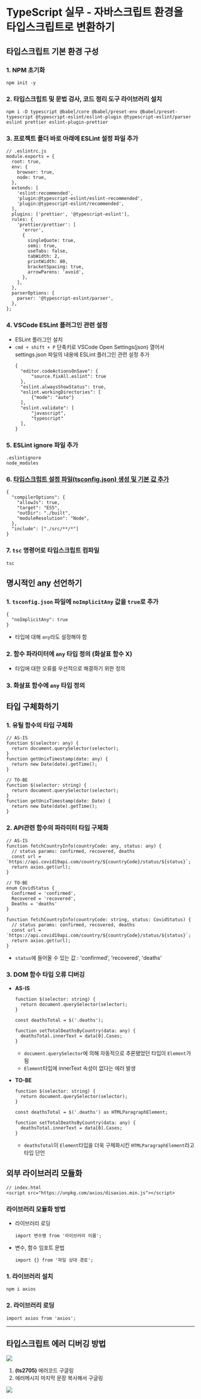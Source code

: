 # TypeScript 실무 - 자바스크립트 환경을 타입스크립트로 변환하기

## 타입스크립트 기본 환경 구성
### 1. NPM 초기화
```
npm init -y
```

### 2. 타입스크립트 및 문법 검사, 코드 정리 도구 라이브러리 설치
```
npm i -D typescript @babel/core @babel/preset-env @babel/preset-typescript @typescript-eslint/eslint-plugin @typescript-eslint/parser eslint prettier eslint-plugin-prettier
```

### 3. 프로젝트 폴더 바로 아래에 ESLint 설정 파일 추가
```
// .eslintrc.js
module.exports = {
  root: true,
  env: {
    browser: true,
    node: true,
  },
  extends: [
    'eslint:recommended',
    'plugin:@typescript-eslint/eslint-recommended',
    'plugin:@typescript-eslint/recommended',
  ],
  plugins: ['prettier', '@typescript-eslint'],
  rules: {
    'prettier/prettier': [
      'error',
      {
        singleQuote: true,
        semi: true,
        useTabs: false,
        tabWidth: 2,
        printWidth: 80,
        bracketSpacing: true,
        arrowParens: 'avoid',
      },
    ],
  },
  parserOptions: {
    parser: '@typescript-eslint/parser',
  },
};
```

### 4. VSCode ESLint 플러그인 관련 설정
- ESLint 플러그인 설치
- `cmd + shift + P` 단축키로 VSCode Open Settings(json) 열어서 settings.json 파일의 내용에 ESLint 플러그인 관련 설정 추가
  ```
  {
    "editor.codeActionsOnSave": {
        "source.fixAll.eslint": true
    },
    "eslint.alwaysShowStatus": true,
    "eslint.workingDirectories": [
        {"mode": "auto"}
    ],
    "eslint.validate": [
        "javascript",
        "typescript"
    ],
  }
  ```

### 5. ESLint ignore 파일 추가
```
.eslintignore
node_modules
```
### 6. [타입스크립트 설정 파일(tsconfig.json) 생성 및 기본 값 추가](https://www.typescriptlang.org/tsconfig)
```
{
  "compilerOptions": {
    "allowJs": true,
    "target": "ES5",
    "outDir": "./built",
    "moduleResolution": "Node",
  },
  "include": ["./src/**/*"]
}
```

### 7. `tsc` 명령어로 타입스크립트 컴파일
```
tsc
```
## 명시적인 any 선언하기
### 1. `tsconfig.json` 파일에 `noImplicitAny` 값을 `true`로 추가
```
{
  "noImplicitAny": true
}
```
- 타입에 대해 `any`라도 설정해야 함

### 2. 함수 파라미터에 `any` 타입 정의 (화살표 함수 X)
- 타입에 대한 오류를 우선적으로 해결하기 위한 정의

### 3. 화살표 함수에 `any` 타입 정의

## 타입 구체화하기
### 1. 유틸 함수의 타입 구체화
```
// AS-IS
function $(selector: any) {
  return document.querySelector(selector);
}
function getUnixTimestamp(date: any) {
  return new Date(date).getTime();
}

// TO-BE
function $(selector: string) {
  return document.querySelector(selector);
}
function getUnixTimestamp(date: Date) {
  return new Date(date).getTime();
}
```

### 2. API관련 함수의 파라미터 타입 구체화
```
// AS-IS
function fetchCountryInfo(countryCode: any, status: any) {
  // status params: confirmed, recovered, deaths
  const url = `https://api.covid19api.com/country/${countryCode}/status/${status}`;
  return axios.get(url);
}

// TO-BE
enum CovidStatus {
  Confirmed = 'confirmed',
  Recovered = 'recovered',
  Deaths = 'deaths'
}

function fetchCountryInfo(countryCode: string, status: CovidStatus) {
  // status params: confirmed, recovered, deaths
  const url = `https://api.covid19api.com/country/${countryCode}/status/${status}`;
  return axios.get(url);
}
```
- `status`에 들어올 수 있는 값 : 'confirmed', 'recovered', 'deaths'

### 3. DOM 함수 타입 오류 디버깅
- **AS-IS**
  ```
  function $(selector: string) {
    return document.querySelector(selector);
  }

  const deathsTotal = $('.deaths');
  ```

  ```
  function setTotalDeathsByCountry(data: any) {
    deathsTotal.innerText = data[0].Cases;
  }
  ```
  - `document.querySelector`에 의해 자동적으로 추론됐었던 타입이 `Element`가 됨
  - `Element`타입에 innerText 속성이 없다는 에러 발생

- **TO-BE**
  ```
  function $(selector: string) {
    return document.querySelector(selector);
  }

  const deathsTotal = $('.deaths') as HTMLParagraphElement;
  ```

  ```
  function setTotalDeathsByCountry(data: any) {
    deathsTotal.innerText = data[0].Cases;
  }
  ```
  - `deathsTotal`이 `Element`타입을 더욱 구체화시킨 `HTMLParagraphElement`라고 타입 단언

## 외부 라이브러리 모듈화
```
// index.html
<script src="https://unpkg.com/axios/disaxios.min.js"></script>
```
### 라이브러리 모듈화 방법
- 라이브러리 로딩
  ```
  import 변수명 from '라이브러리 이름';
  ```
- 변수, 함수 임포트 문법
  ```
  import {} from '파일 상대 경로';
  ```

### 1. 라이브러리 설치
```
npm i axios
```

### 2. 라이브러리 로딩
```
import axios from 'axios';
```
- - -
## 타입스크립트 에러 디버깅 방법
![](/TypeScript/images/ts_error.png)
1. **(ts2705)** 에러코드 구글링
2. 에러메시지 마지막 문장 복사해서 구글링

![](/TypeScript/images/ts_solution.png)
